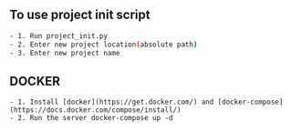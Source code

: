 ## To use project init script

```bash
- 1. Run project_init.py
- 2. Enter new project location(absolute path)
- 3. Enter new project name
```

## DOCKER 
```
- 1. Install [docker](https://get.docker.com/) and [docker-compose](https://docs.docker.com/compose/install/)
- 2. Run the server docker-compose up -d
```